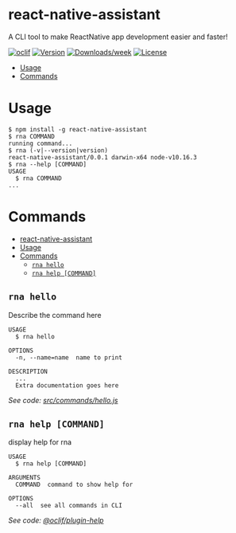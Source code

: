 react-native-assistant
======================

A CLI tool to make ReactNative app development easier and faster!

[![oclif](https://img.shields.io/badge/cli-oclif-brightgreen.svg)](https://oclif.io)
[![Version](https://img.shields.io/npm/v/react-native-assistant.svg)](https://npmjs.org/package/react-native-assistant)
[![Downloads/week](https://img.shields.io/npm/dw/react-native-assistant.svg)](https://npmjs.org/package/react-native-assistant)
[![License](https://img.shields.io/npm/l/react-native-assistant.svg)](https://github.com/swalahamani/react-native-assistant/blob/master/package.json)

<!-- toc -->
* [Usage](#usage)
* [Commands](#commands)
<!-- tocstop -->
# Usage
<!-- usage -->
```sh-session
$ npm install -g react-native-assistant
$ rna COMMAND
running command...
$ rna (-v|--version|version)
react-native-assistant/0.0.1 darwin-x64 node-v10.16.3
$ rna --help [COMMAND]
USAGE
  $ rna COMMAND
...
```
<!-- usagestop -->
# Commands
<!-- commands -->
- [react-native-assistant](#react-native-assistant)
- [Usage](#usage)
- [Commands](#commands)
  - [`rna hello`](#rna-hello)
  - [`rna help [COMMAND]`](#rna-help-command)

## `rna hello`

Describe the command here

```
USAGE
  $ rna hello

OPTIONS
  -n, --name=name  name to print

DESCRIPTION
  ...
  Extra documentation goes here
```

_See code: [src/commands/hello.js](https://github.com/swalahamani/react-native-assistant/blob/v0.0.1/src/commands/hello.js)_

## `rna help [COMMAND]`

display help for rna

```
USAGE
  $ rna help [COMMAND]

ARGUMENTS
  COMMAND  command to show help for

OPTIONS
  --all  see all commands in CLI
```

_See code: [@oclif/plugin-help](https://github.com/oclif/plugin-help/blob/v2.2.1/src/commands/help.ts)_
<!-- commandsstop -->
